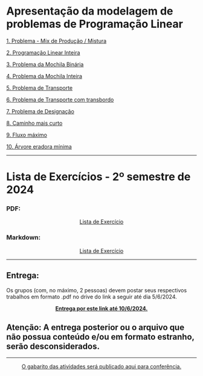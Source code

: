 # Apresentação da modelagem de problemas de Programação Linear

<a href="https://github.com/Daniel-C-Fernandes/PO-2-bimestre/blob/main/modelagem.ipynb">1. Problema - Mix de Produção / Mistura</a><br>

<a href="https://github.com/Daniel-C-Fernandes/PO-2-bimestre/blob/main/modelagem.ipynb">2. Programação Linear Inteira</a><br>

<a href="https://github.com/Daniel-C-Fernandes/PO-2-bimestre/blob/main/modelagem.ipynb">3. Problema da Mochila Binária</a><br>

<a href="https://github.com/Daniel-C-Fernandes/PO-2-bimestre/blob/main/modelagem.ipynb">4. Problema da Mochila Inteira</a><br>

<a href="https://github.com/Daniel-C-Fernandes/PO-2-bimestre/blob/main/modelagem.ipynb">5. Problema de Transporte</a><br>

<a href="https://github.com/Daniel-C-Fernandes/PO-2-bimestre/blob/main/modelagem.ipynb">6. Problema de Transporte com transbordo</a><br>

<a href="https://github.com/Daniel-C-Fernandes/PO-2-bimestre/blob/main/modelagem.ipynb">7. Problema de Designação</a><br>

<a href="https://github.com/Daniel-C-Fernandes/PO-2-bimestre/blob/main/modelagem.ipynb">8. Caminho mais curto</a><br>

<a href="https://github.com/Daniel-C-Fernandes/PO-2-bimestre/blob/main/modelagem.ipynb">9. Fluxo máximo</a><br>

<a href="https://github.com/Daniel-C-Fernandes/PO-2-bimestre/blob/main/modelagem.ipynb">10. Árvore eradora mínima</a><br>

<hr>

# Lista de Exercícios - 2º semestre de 2024


### PDF:


<div align = "center">
 <a href="https://github.com/Daniel-C-Fernandes/PO-2-bimestre/blob/main/Modelagem%20de%20Problemas.pdf">Lista de Exercício</a>
</div>

### Markdown:

<div align = "center">
 <a href="https://github.com/Daniel-C-Fernandes/PO-2-bimestre/blob/main/Gabarito/problemas.ipynb">Lista de Exercício</a>
</div>


<hr>

## Entrega:

Os grupos (com, no máximo, 2 pessoas) devem postar seus respectivos trabalhos em formato .pdf no drive do link a seguir até dia 5/6/2024.

<div align = "center">
<b><a href="https://drive.google.com/drive/folders/1MWAEhZSYaIVrj1Mrn6cb6brHyQ7i-rZW?usp=sharing">Entrega por este link até 10/6/2024.</a></b>
</div>

## Atenção: A entrega posterior ou o arquivo que não possua conteúdo e/ou em formato estranho, serão desconsiderados.

<hr>

<div align = "center">
 <a href="https://github.com/Daniel-C-Fernandes/PO-2-bimestre/blob/main/Gabarito/gabarito-trabalho.ipynb"> O gabarito das atividades será publicado aqui para conferência. </a>
</div>






